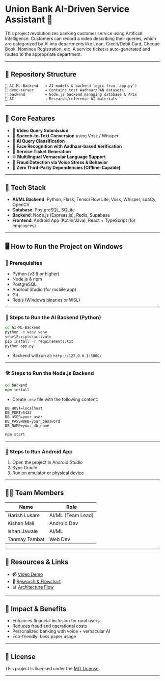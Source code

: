 # Union Bank AI-Driven Service Assistant 🚀

This project revolutionizes banking customer service using Artificial Intelligence. Customers can record a video describing their queries, which are categorized by AI into departments like Loan, Credit/Debit Card, Cheque Book, Nominee Registration, etc. A service ticket is auto-generated and routed to the appropriate department.

---

## 📁 Repository Structure

```
📁 AI-ML-Backend   → AI models & backend logic (run `app.py`)
📁 demo-server     → Contains test Aadhaar/PAN datasets
📁 backend         → Node.js backend managing database & APIs
📁 AI              → Research/reference AI materials
```

---

## 🧠 Core Features

- 🎥 **Video Query Submission**
- 🧾 **Speech-to-Text Conversion** using Vosk / Whisper
- 🧠 **AI Query Classification**
- 🪪 **Face Recognition with Aadhaar-based Verification**
- 🎫 **Service Ticket Generation**
- 🌐 **Multilingual Vernacular Language Support**
- 🔐 **Fraud Detection via Voice Stress & Behavior**
- 🔁 **Zero Third-Party Dependencies (Offline-Capable)**

---

## 🧪 Tech Stack

- **AI/ML Backend**: Python, Flask, TensorFlow Lite, Vosk, Whisper, spaCy, OpenCV
- **Database**: PostgreSQL, SQLite
- **Backend**: Node.js (Express.js), Redis, Supabase
- **Frontend**: Android App (Kotlin/Java), React + TypeScript (for employees)

---

## 🖥️ How to Run the Project on Windows

### 🔧 Prerequisites

- Python (v3.8 or higher)
- Node.js & npm
- PostgreSQL
- Android Studio (for mobile app)
- Git
- Redis (Windows binaries or WSL)

---

### 🚀 Steps to Run the AI Backend (Python)

```bash
cd AI-ML-Backend
python -m venv venv
venv\Scripts\activate
pip install -r requirements.txt
python app.py
```

- Backend will run at: `http://127.0.0.1:5000/`

---

### 🛠️ Steps to Run the Node.js Backend

```bash
cd backend
npm install
```

- Create `.env` file with the following content:

```env
DB_HOST=localhost
DB_PORT=5432
DB_USER=your_user
DB_PASSWORD=your_password
DB_NAME=your_db_name
```

```bash
npm start
```

---

### 📲 Steps to Run Android App

1. Open the project in Android Studio
2. Sync Gradle
3. Run on emulator or physical device

---

## 🧑‍💻 Team Members

| Name          | Role              |
|---------------|-------------------|
| Harish Lukare | AI/ML (Team Lead) |
| Kishan Mali   | Android Dev       |
| Ishan Jawale  | AI/ML             |
| Tanmay Tambat | Web Dev           |

---

## 🔗 Resources & Links

- 📹 [Video Demo](https://drive.google.com/drive/folders/1sqSezMd3wVayeotc4GjtVheXX2aeYRwP?usp=sharing)
- 📄 [Research & Flowchart](https://drive.google.com/drive/folders/1_daZShTdgOwwy1Hf2JCDrXtBUTH7T4gb)
- 📊 [Architecture Flow](https://drive.google.com/drive/folders/1ScI4Nlp8XQlnHtNZ0L56eic655QKHEHM?usp=sharing)

---

## 💼 Impact & Benefits

- Enhances financial inclusion for rural users
- Reduces fraud and operational costs
- Personalized banking with voice + vernacular AI
- Eco-friendly: Less paper usage

---

## 📃 License

This project is licensed under the [MIT License](LICENSE).

---

